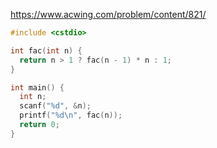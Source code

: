 https://www.acwing.com/problem/content/821/

```c++
#include <cstdio>

int fac(int n) {
  return n > 1 ? fac(n - 1) * n : 1;
}

int main() {
  int n;
  scanf("%d", &n);
  printf("%d\n", fac(n));
  return 0;
}
```
